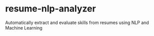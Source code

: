 # resume-nlp-analyzer
Automatically extract and evaluate skills from resumes using NLP and Machine Learning
